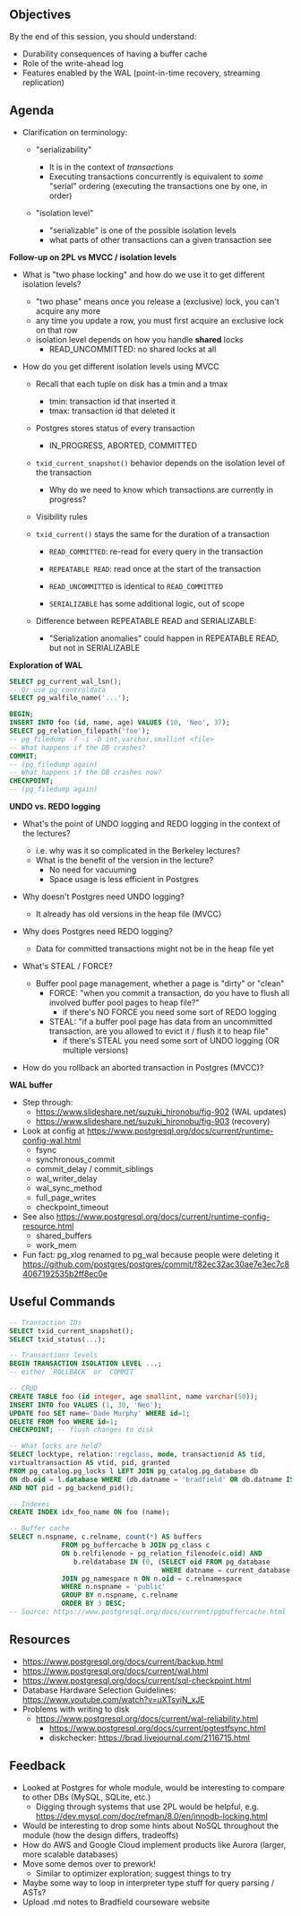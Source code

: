 ## Objectives

By the end of this session, you should understand:

* Durability consequences of having a buffer cache
* Role of the write-ahead log
* Features enabled by the WAL (point-in-time recovery, streaming replication)

## Agenda

- Clarification on terminology:
	- "serializability"
		- It is in the context of *transactions*
		- Executing transactions concurrently is equivalent to *some* "serial" ordering (executing the transactions one by one, in order)

	- "isolation level"
		- "serializable" is one of the possible isolation levels
		- what parts of other transactions can a given transaction see

**Follow-up on 2PL vs MVCC / isolation levels**

- What is "two phase locking" and how do we use it to get different isolation levels?
	- "two phase" means once you release a (exclusive) lock, you can't acquire any more
	- any time you update a row, you must first acquire an exclusive lock on that row
	- isolation level depends on how you handle **shared** locks
		- READ_UNCOMMITTED: no shared locks at all

- How do you get different isolation levels using MVCC
	- Recall that each tuple on disk has a tmin and a tmax
		- tmin: transaction id that inserted it
		- tmax: transaction id that deleted it
	- Postgres stores status of every transaction
		- IN_PROGRESS, ABORTED, COMMITTED
	- `txid_current_snapshot()` behavior depends on the isolation level of the transaction
		- Why do we need to know which transactions are currently in progress?

	- Visibility rules
	- `txid_current()` stays the same for the duration of a transaction
		- `READ_COMMITTED`: re-read for every query in the transaction
		- `REPEATABLE READ`: read once at the start of the transaction

		- `READ_UNCOMMITTED` is identical to `READ_COMMITTED`
		- `SERIALIZABLE` has some additional logic, out of scope
	- Difference between REPEATABLE READ and SERIALIZABLE:
		- "Serialization anomalies" could happen in REPEATABLE READ, but not in SERIALIZABLE

**Exploration of WAL**

```sql
SELECT pg_current_wal_lsn();
-- Or use pg_controldata
SELECT pg_walfile_name('...');

BEGIN;
INSERT INTO foo (id, name, age) VALUES (10, 'Neo', 37);
SELECT pg_relation_filepath('foo');
-- pg_filedump -f -i -D int,varchar,smallint <file>
-- What happens if the DB crashes?
COMMIT;
-- (pg_filedump again)
-- What happens if the DB crashes now?
CHECKPOINT;
-- (pg_filedump again)
```

**UNDO vs. REDO logging**

- What's the point of UNDO logging and REDO logging in the context of the lectures?
	- i.e. why was it so complicated in the Berkeley lectures?
	- What is the benefit of the version in the lecture?
		- No need for vacuuming
		- Space usage is less efficient in Postgres

- Why doesn't Postgres need UNDO logging?
	- It already has old versions in the heap file (MVCC)
- Why does Postgres need REDO logging?
	- Data for committed transactions might not be in the heap file yet

- What's STEAL / FORCE?
	- Buffer pool page management, whether a page is "dirty" or "clean"
		- FORCE: "when you commit a transaction, do you have to flush all involved buffer pool pages to heap file?"
			- if there's NO FORCE you need some sort of REDO logging
		- STEAL: "if a buffer pool page has data from an uncommitted transaction, are you allowed to evict it / flush it to heap file"
			- if there's STEAL you need some sort of UNDO logging (OR multiple versions)

- How do you rollback an aborted transaction in Postgres (MVCC)?

**WAL buffer**

- Step through:
	- https://www.slideshare.net/suzuki_hironobu/fig-902 (WAL updates)
	- https://www.slideshare.net/suzuki_hironobu/fig-903 (recovery)
- Look at config at https://www.postgresql.org/docs/current/runtime-config-wal.html
	- fsync
	- synchronous_commit
	- commit_delay / commit_siblings
	- wal_writer_delay
	- wal_sync_method
	- full_page_writes
	- checkpoint_timeout
- See also https://www.postgresql.org/docs/current/runtime-config-resource.html
	- shared_buffers
	- work_mem
- Fun fact: pg_xlog renamed to pg_wal because people were deleting it
	https://github.com/postgres/postgres/commit/f82ec32ac30ae7e3ec7c84067192535b2ff8ec0e

## Useful Commands

```sql
-- Transaction IDs
SELECT txid_current_snapshot();
SELECT txid_status(...);

-- Transactions levels
BEGIN TRANSACTION ISOLATION LEVEL ...;
-- either `ROLLBACK` or `COMMIT`

-- CRUD
CREATE TABLE foo (id integer, age smallint, name varchar(50));
INSERT INTO foo VALUES (1, 30, 'Neo');
UPDATE foo SET name='Dade Murphy' WHERE id=1;
DELETE FROM foo WHERE id=1;
CHECKPOINT; -- flush changes to disk

-- What locks are held?
SELECT locktype, relation::regclass, mode, transactionid AS tid,
virtualtransaction AS vtid, pid, granted
FROM pg_catalog.pg_locks l LEFT JOIN pg_catalog.pg_database db
ON db.oid = l.database WHERE (db.datname = 'bradfield' OR db.datname IS NULL) 
AND NOT pid = pg_backend_pid();

-- Indexes
CREATE INDEX idx_foo_name ON foo (name);

-- Buffer cache
SELECT n.nspname, c.relname, count(*) AS buffers
             FROM pg_buffercache b JOIN pg_class c
             ON b.relfilenode = pg_relation_filenode(c.oid) AND
                b.reldatabase IN (0, (SELECT oid FROM pg_database
                                      WHERE datname = current_database()))
             JOIN pg_namespace n ON n.oid = c.relnamespace
             WHERE n.nspname = 'public'
             GROUP BY n.nspname, c.relname
             ORDER BY 3 DESC;
-- Source: https://www.postgresql.org/docs/current/pgbuffercache.html
```

## Resources

- https://www.postgresql.org/docs/current/backup.html
- https://www.postgresql.org/docs/current/wal.html
- https://www.postgresql.org/docs/current/sql-checkpoint.html
- Database Hardware Selection Guidelines: https://www.youtube.com/watch?v=uXTsyiN_xJE
- Problems with writing to disk
	- https://www.postgresql.org/docs/current/wal-reliability.html
		- https://www.postgresql.org/docs/current/pgtestfsync.html
		- diskchecker: https://brad.livejournal.com/2116715.html

## Feedback

- Looked at Postgres for whole module, would be interesting to compare to other DBs (MySQL, SQLite, etc.)
	- Digging through systems that use 2PL would be helpful, e.g. https://dev.mysql.com/doc/refman/8.0/en/innodb-locking.html
- Would be interesting to drop some hints about NoSQL throughout the module (how the design differs, tradeoffs)
- How do AWS and Google Cloud implement products like Aurora (larger, more scalable databases)
- Move some demos over to prework!
	- Similar to optimizer exploration; suggest things to try
- Maybe some way to loop in interpreter type stuff for query parsing / ASTs?
- Upload .md notes to Bradfield courseware website